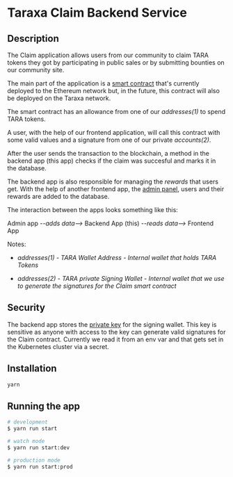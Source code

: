 # Taraxa Claim Backend Service

## Description

The Claim application allows users from our community to claim TARA tokens they got by participating in public sales or by submitting bounties on our community site.

The main part of the application is a [smart contract](https://github.com/Taraxa-project/tara-erc20/blob/main/contracts/Claim.sol) that's currently deployed to the Ethereum network but, in the future, this contract will also be deployed on the Taraxa network.

The smart contract has an allowance from one of our _addresses(1)_ to spend TARA tokens.

A user, with the help of our frontend application, will call this contract with some valid values and a signature from one of our private _accounts(2)_.

After the user sends the transaction to the blockchain, a method in the backend app (this app) checks if the claim was succesful and marks it in the database.

The backend app is also responsible for managing the _rewards_ that users get. With the help of another frontend app, the [admin panel](https://github.com/Taraxa-project/taraxa-claim-admin), users and their rewards are added to the database.

The interaction between the apps looks something like this:

Admin app _--adds data-->_ Backend App (this) _--reads data-->_ Frontend App

Notes:

- _addresses(1) - TARA Wallet Address - Internal wallet that holds TARA Tokens_

- _addresses(2) - TARA private Signing Wallet - Internal wallet that we use to generate the signatures for the Claim smart contract_

## Security

The backend app stores the [private key](https://github.com/Taraxa-project/taraxa-claim-backend/blob/main/.env.example#L9) for the signing wallet. This key is sensitive as anyone with access to the key can generate valid signatures for the Claim contract. Currently we read it from an env var and that gets set in the Kubernetes cluster via a secret.

## Installation

```bash
yarn
```

## Running the app

```bash
# development
$ yarn run start

# watch mode
$ yarn run start:dev

# production mode
$ yarn run start:prod
```

